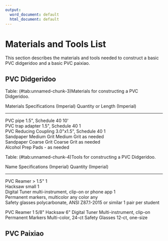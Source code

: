 ```yaml
---
output:
  word_document: default
  html_document: default
---
```


# Materials and Tools List

This section describes the materials and tools needed to construct a basic PVC didgeridoo and a basic PVC paixiao.

## PVC Didgeridoo




Table: (\#tab:unnamed-chunk-3)Materials for constructing a PVC Didgeridoo.

Materials               Specifications (Imperial)   Quantity or Length (Imperial) 
----------------------  --------------------------  ------------------------------
PVC pipe                1.5", Schedule 40           10'                           
PVC trap adapter        1.5", Schedule 40           1                             
PVC Reducing Coupling   3.0"x1.5", Schedule 40      1                             
Sandpaper	Medium Grit   Medium Grit                 as needed                     
Sandpaper	Coarse Grit   Coarse Grit                 as needed                     
Alcohol Prep Pads       -                           as needed                     


Table: (\#tab:unnamed-chunk-4)Tools for constructing a PVC Didgeridoo.

Name                            Specifications (Imperial)                   Quantity (Imperial) 
------------------------------  ------------------------------------------  --------------------
PVC Reamer                      > 1.5"                                      1                   
Hacksaw                         small                                       1                   
Digital Tuner                   multi-instrument, clip-on or phone app      1                   
Permanent markers, multicolor   any color                                   any                 
Safety glasses                  polycarbonate, ANSI Z87.1-2015 or similar   1 pair per student  


PVC Reamer	1 5/8"
Hacksaw	6"
Digital Tuner	Multi-instrument, clip-on
Permanent Markers	Multi-color, 24-ct
Safety Glasses	12-ct, one-size


## PVC Paixiao

